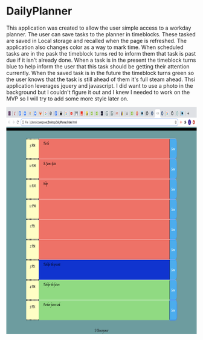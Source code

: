 # DailyPlanner

This application was created to allow the user simple access to a workday planner. The user can save tasks to the planner in timeblocks. These tasked are saved in Local storage and recalled when the page is refreshed. The application also changes color as a way to mark time. When scheduled tasks are in the pask the timeblock turns red to inform them that task is past due if it isn't already done. When a task is in the present the timeblock turns blue to help inform the user that this task should be getting their attention currently. When the saved task is in the future the timeblock turns green so the user knows that the task is still ahead of them it's full steam ahead. Thsi application leverages jquery and javascript. I did want to use a photo in the background but I couldn't figure it out and I knew I needed to work on the MVP so I will try to add some more style later on.

<img src=Assets/DailyPlanner.png height="600px" width="700px">
